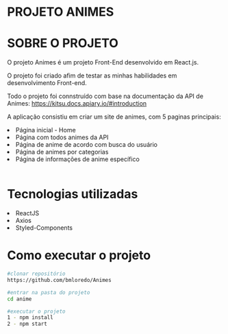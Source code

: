 # PROJETO ANIMES

# SOBRE O PROJETO

O projeto Animes é um projeto Front-End desenvolvido em React.js.

O projeto foi criado afim de testar as minhas habilidades em desenvolvimento Front-end.

Todo o projeto foi connstruído com base na documentação da API de Animes:
https://kitsu.docs.apiary.io/#introduction

A aplicação consistiu em criar um site de animes, com 5 paginas principais:

<li>Página inicial - Home</li>

<li>Página com todos animes da API</li>

<li>Página de anime de acordo com busca do usuário</li>

<li>Página de animes por categorias</li>

<li>Página de informações de anime específico</li>

<br/>

# Tecnologias utilizadas

<li>ReactJS</li>
<li>Axios</li>
<li>Styled-Components</li>

# Como executar o projeto

```bash
#clonar repositório
https://github.com/bmloredo/Animes

#entrar na pasta do projeto
cd anime

#executar o projeto
1 - npm install
2 - npm start
```
